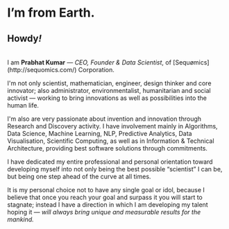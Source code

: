# I’m from Earth.
## Howdy<i>!</i>
<br/>
I am <b>Prabhat Kumar</b> — <i>CEO, Founder & Data Scientist</i>, of [Sequømics](http://sequomics.com/) Corporation.

I'm not only scientist, mathematician, engineer, design thinker and core innovator; also administrator, environmentalist, humanitarian and social activist — working to bring innovations as well as possibilities into the human life.

I'm also are very passionate about invention and innovation through Research and Discovery activity. I have involvement mainly in Algorithms, Data Science, Machine Learning, NLP, Predictive Analytics, Data Visualisation, Scientific Computing, as well as in Information & Technical Architecture, providing best software solutions through commitments.

I have dedicated my entire professional and personal orientation toward developing myself into not only being the best possible “scientist” I can be, but being one step ahead of the curve at all times.

It is my personal choice not to have any single goal or idol, because I believe that once you reach your goal and surpass it you will start to stagnate; instead I have a direction in which I am developing my talent hoping it — <i>will always bring unique and measurable results for the mankind.<i/>
